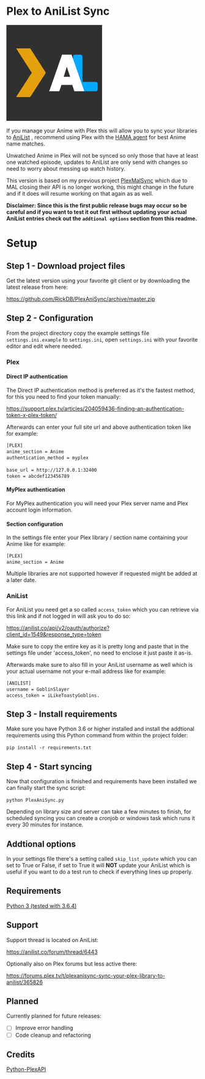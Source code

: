# Plex to AniList Sync
![Logo](logo.png)

If you manage your Anime with Plex this will allow you to sync your libraries to [AniList](https://anilist.co)  , recommend using Plex with the [HAMA agent](https://github.com/ZeroQI/Hama.bundle) for best Anime name matches.

Unwatched Anime in Plex will not be synced so only those that have at least one watched episode, updates to AniList are only send with changes so need to worry about messing up watch history.


This version is based on my previous project  [PlexMalSync](https://github.com/RickDB/PlexMALSync) which due to MAL closing their API is no longer working, this might change in the future and if it does will resume working on that again as as well.


**Disclaimer: Since this is the first public release bugs may occur so be careful and if you want to test it out first without updating your actual AniList entries check out the ``addtional options`` section from this readme.**

# Setup

## Step 1 - Download project files

Get the latest version using your favorite git client or by downloading the latest release from here:

https://github.com/RickDB/PlexAniSync/archive/master.zip


## Step 2 - Configuration

From the project directory copy the example settings file `settings.ini.example` to `settings.ini`, open `settings.ini` with your favorite editor and edit where needed.

### Plex

#### Direct IP authentication

The Direct IP authentication method is preferred as it's the fastest method, for this you need to find your token manually:

https://support.plex.tv/articles/204059436-finding-an-authentication-token-x-plex-token/

Afterwards can enter your full site url and above authentication token like for example:

```
[PLEX]
anime_section = Anime
authentication_method = myplex

base_url = http://127.0.0.1:32400
token = abcdef123456789
```

#### MyPlex authentication

For MyPlex authentication you will need your Plex server name and Plex account login information.

#### Section configuration

In the settings file enter your Plex library / section name containing your Anime like for example:

```
[PLEX]
anime_section = Anime
```

Multiple libraries are not supported however if requested might be added at a later date.

### AniList

For AniList you need get a so called `access_token` which you can retrieve via this link and if not logged in will ask you to do so:

https://anilist.co/api/v2/oauth/authorize?client_id=1549&response_type=token

Make sure to copy the entire key as it is pretty long and paste that in the settings file under 'access_token', no need to enclose it just paste it as-is.

Afterwards make sure to also fill in your AniList username as well which is your actual username not your e-mail address like for example:

```
[ANILIST]
username = GoblinSlayer
access_token = iLikeToastyGoblins.
```

## Step 3 - Install requirements

Make sure you have Python 3.6 or higher installed and install the addtional requirements using this Python command from within the project folder:

`pip install -r requirements.txt`

## Step 4 - Start syncing

Now that configuration is finished and requirements have been installed we can finally start the sync script:

`python PlexAniSync.py`

Depending on library size and server can take a few minutes to finish, for scheduled syncing you can create a cronjob or windows task which runs it every 30 minutes for instance.

## Addtional options

In your settings file there's a setting called `skip_list_update` which you can set to True or False, if set to True it will **NOT** update your AniList which is useful if you want to do a test run to check if everything lines up properly.

## Requirements

[Python 3 (tested with 3.6.4)](https://www.python.org/)

## Support

Support thread is located on AniList:

https://anilist.co/forum/thread/6443

Optionally also on Plex forums but less active there:

https://forums.plex.tv/t/plexanisync-sync-your-plex-library-to-anilist/365826

## Planned

Currently planned for future releases:

- [ ] Improve error handling
- [ ] Code cleanup and refactoring

## Credits

[Python-PlexAPI](https://github.com/pkkid/python-plexapi)
